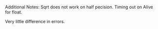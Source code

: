 Additional Notes:
Sqrt does not work on half pecision.
Timing out on Alive for float.

Very little difference in errors.